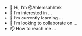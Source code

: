 - 👋 Hi, I’m @Ahlemsahhtek
- 👀 I’m interested in ...
- 🌱 I’m currently learning ...
- 💞️ I’m looking to collaborate on ...
- 📫 How to reach me ...

<!---
Ahlemsahhtek/Ahlemsahhtek is a ✨ special ✨ repository because its `README.md` (this file) appears on your GitHub profile.
You can click the Preview link to take a look at your changes.
--->

